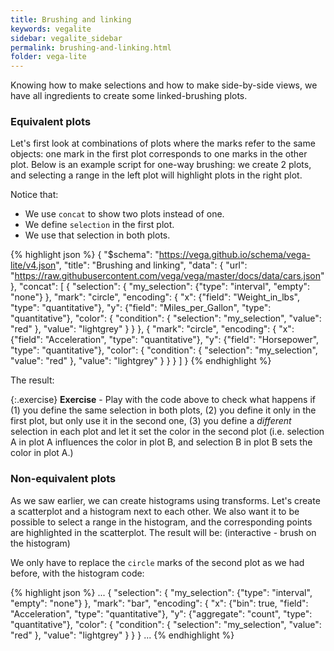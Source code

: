 ```yaml
---
title: Brushing and linking
keywords: vegalite
sidebar: vegalite_sidebar
permalink: brushing-and-linking.html
folder: vega-lite
---
```

Knowing how to make selections and how to make side-by-side views, we have all ingredients to create some linked-brushing plots.

### Equivalent plots
Let's first look at combinations of plots where the marks refer to the same objects: one mark in the first plot corresponds to one marks in the other plot. Below is an example script for one-way brushing: we create 2 plots, and selecting a range in the left plot will highlight plots in the right plot.

Notice that:
- We use `concat` to show two plots instead of one.
- We define `selection` in the first plot.
- We use that selection in both plots.

{% highlight json %}
{
  "$schema": "https://vega.github.io/schema/vega-lite/v4.json",
  "title": "Brushing and linking",
  "data": {
    "url": "https://raw.githubusercontent.com/vega/vega/master/docs/data/cars.json"
  },
  "concat": [
    {
      "selection": {
        "my_selection": {"type": "interval", "empty": "none"}
      },
      "mark": "circle",
      "encoding": {
        "x": {"field": "Weight_in_lbs", "type": "quantitative"},
        "y": {"field": "Miles_per_Gallon", "type": "quantitative"},
        "color": {
          "condition": {
            "selection": "my_selection",
            "value": "red"
          },
          "value": "lightgrey"
        }
      }
    },
    {
      "mark": "circle",
      "encoding": {
        "x": {"field": "Acceleration", "type": "quantitative"},
        "y": {"field": "Horsepower", "type": "quantitative"},
        "color": {
          "condition": {
            "selection": "my_selection",
            "value": "red"
          },
          "value": "lightgrey"
        }
      }
    }
  ]
}
{% endhighlight %}

The result:

<div id="vis5"></div>
<script type="text/javascript">
  var yourVlSpec = {
    "$schema": "https://vega.github.io/schema/vega-lite/v4.json",
    "title": "Brushing and linking",
    "data": {
      "url": "https://raw.githubusercontent.com/vega/vega/master/docs/data/cars.json"
    },
    "concat": [
      {
        "selection": {
          "my_selection": {"type": "interval", "empty": "none"}
        },
        "mark": "circle",
        "encoding": {
          "x": {"field": "Weight_in_lbs", "type": "quantitative"},
          "y": {"field": "Miles_per_Gallon", "type": "quantitative"},
          "color": {
            "condition": {
              "selection": "my_selection",
              "value": "red"
            },
            "value": "lightgrey"
          }
        }
      },
      {
        "mark": "circle",
        "encoding": {
          "x": {"field": "Acceleration", "type": "quantitative"},
          "y": {"field": "Horsepower", "type": "quantitative"},
          "color": {
            "condition": {
              "selection": "my_selection",
              "value": "red"
            },
            "value": "lightgrey"
          }
        }
      }
    ]
  };
  vegaEmbed('#vis5', yourVlSpec);
</script>

<!--
<img src="{{ site.baseurl }}/assets/vegalite-brushinglinking.png" width="50%" />
-->

{:.exercise}
**Exercise** - Play with the code above to check what happens if (1) you define the same selection in both plots, (2) you define it only in the first plot, but only use it in the second one, (3) you define a _different_ selection in each plot and let it set the color in the second plot (i.e. selection A in plot A influences the color in plot B, and selection B in plot B sets the color in plot A.)

<!--
{
  "$schema": "https://vega.github.io/schema/vega-lite/v4.json",
  "title": "Brushing and linking",
  "data": {
    "url": "https://raw.githubusercontent.com/vega/vega/master/docs/data/cars.json"
  },
  "concat": [
    {
      "selection": {
        "my_selection": {"type": "interval", "empty": "none"}
      },
      "mark": "circle",
      "encoding": {
        "x": {"field": "Weight_in_lbs", "type": "quantitative"},
        "y": {"field": "Miles_per_Gallon", "type": "quantitative"},
        "color": {
          "condition": {
            "selection": "my_selection2",
            "value": "red"
          },
          "value": "lightgrey"
        }
      }
    },
    {
      "selection": {
        "my_selection2": {"type": "interval", "empty": "none"}
      },
      "mark": "circle",
      "encoding": {
        "x": {"field": "Acceleration", "type": "quantitative"},
        "y": {"field": "Horsepower", "type": "quantitative"},
        "color": {
          "condition": {
            "selection": "my_selection",
            "value": "red"
          },
          "value": "lightgrey"
        }
      }
    }
  ]
}
-->

### Non-equivalent plots
As we saw earlier, we can create histograms using transforms. Let's create a scatterplot and a histogram next to each other. We also want it to be possible to select a range in the histogram, and the corresponding points are highlighted in the scatterplot. The result will be: (interactive - brush on the histogram)

<div id="vis9"></div>
<script type="text/javascript">
  var yourVlSpec = {
    "$schema": "https://vega.github.io/schema/vega-lite/v4.json",
    "title": "Brushing and linking",
    "data": {
      "url": "https://raw.githubusercontent.com/vega/vega/master/docs/data/cars.json"
    },
    "concat": [
      {
        "mark": "circle",
        "encoding": {
          "x": {"field": "Weight_in_lbs", "type": "quantitative"},
          "y": {"field": "Miles_per_Gallon", "type": "quantitative"},
          "color": {
            "condition": {
              "selection": "my_selection",
              "value": "red"
            },
            "value": "lightgrey"
          }
        }
      },
      {
        "selection": {
          "my_selection": {"type": "interval", "empty": "none"}
        },
        "mark": "bar",
        "encoding": {
          "x": {"bin": true, "field": "Acceleration", "type": "quantitative"},
          "y": {"aggregate": "count", "type": "quantitative"},
          "color": {
            "condition": {
              "selection": "my_selection",
              "value": "red"
            },
            "value": "lightgrey"
          }
        }
      }
    ]
  };
  vegaEmbed('#vis9', yourVlSpec);
</script>

We only have to replace the `circle` marks of the second plot as we had before, with the histogram code:

{% highlight json %}
...
{
  "selection": {
    "my_selection": {"type": "interval", "empty": "none"}
  },
  "mark": "bar",
  "encoding": {
    "x": {"bin": true, "field": "Acceleration", "type": "quantitative"},
    "y": {"aggregate": "count", "type": "quantitative"},
    "color": {
      "condition": {
        "selection": "my_selection",
        "value": "red"
      },
      "value": "lightgrey"
    }
  }
}
...
{% endhighlight %}
